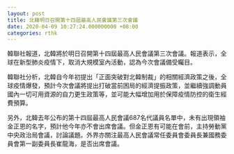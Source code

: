 ```yaml
---
layout: post
title: 北韓明日召開第十四屆最高人民會議第三次會議
date: 2020-04-09 10:27:24.000000000 +08:00
categories: rthk
---
```


韓聯社報道，北韓將於明日召開第十四屆最高人民會議第三次會議。報道表示，全球在新型肺炎疫情下，取消大規模室內活動，認為今次會議備受矚目。

韓聯社分析，北韓自今年初提出「正面突破對北韓制裁」的相關經濟政策之後，全球疫情爆發，預計今次會議將提出打破當前困局的經濟提振政策，並繼續強調動員國內一切可用資源的自力更生政策等，並可能大幅增加用於保障疫情防控的衛生經費預算。

另外，北韓去年公布的第十四屆最高人民會議687名代議員名單中，未有出現領袖金正恩的名字，預計他今年亦不會出席會議。但金正恩有可能在會前，主持勞動黨中央政治局會議，討論議題。外界亦關注最高人民會議常任委員會委員長兼國務委員會第一副委員長崔龍海，是否出席會議。
